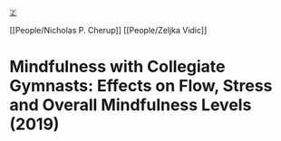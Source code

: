 [🇿](zotero://select/library/items/9M2LF5PU)

[[People/Nicholas P. Cherup]] [[People/Zeljka Vidic]] 
# Mindfulness with Collegiate Gymnasts: Effects on Flow, Stress and Overall Mindfulness Levels (2019)

